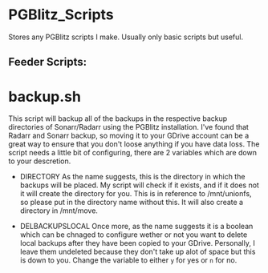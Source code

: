 # PGBlitz_Scripts
Stores any PGBlitz scripts I make. Usually only basic scripts but useful.

## Feeder Scripts:

# backup.sh

This script will backup all of the backups in the respective backup directories of Sonarr/Radarr using the PGBlitz installation. I've found that Radarr and Sonarr backup, so moving it to your GDrive account can be a great way to ensure that you don't loose anything if you have data loss.
The script needs a little bit of configuring, there are 2 variables which are down to your descretion.

- DIRECTORY 
As the name suggests, this is the directory in which the backups will be placed. My script will check if it exists, and if it does not it will create the directory for you. This is in reference to /mnt/unionfs, so please put in the directory name without this. It will also create a directory in /mnt/move.

- DELBACKUPSLOCAL
Once more, as the name suggests it is a boolean which can be chnaged to configure wether or not you want to delete local backups after they have been copied to your GDrive. Personally, I leave them undeleted because they don't take up alot of space but this is down to you. Change the variable to either `y` for yes or `n` for no.

